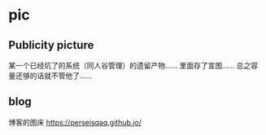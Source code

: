 # pic

## Publicity picture

某一个已经坑了的系统（同人谷管理）的遗留产物……
里面存了宣图……
总之容量还够的话就不管他了……

## blog

博客的图床
<https://perseisqaq.github.io/>
